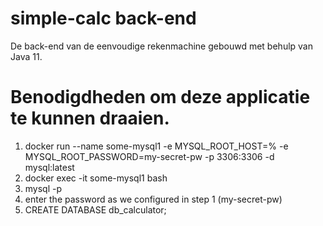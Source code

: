 # simple-calc back-end
De back-end van de eenvoudige rekenmachine gebouwd met behulp van Java 11.

# Benodigdheden om deze applicatie te kunnen draaien.
1) docker run --name some-mysql1 -e MYSQL_ROOT_HOST=% -e MYSQL_ROOT_PASSWORD=my-secret-pw -p 3306:3306 -d mysql:latest
2) docker exec -it some-mysql1 bash
3) mysql -p
4) enter the password as we configured in step 1 (my-secret-pw)
5) CREATE DATABASE db_calculator;

